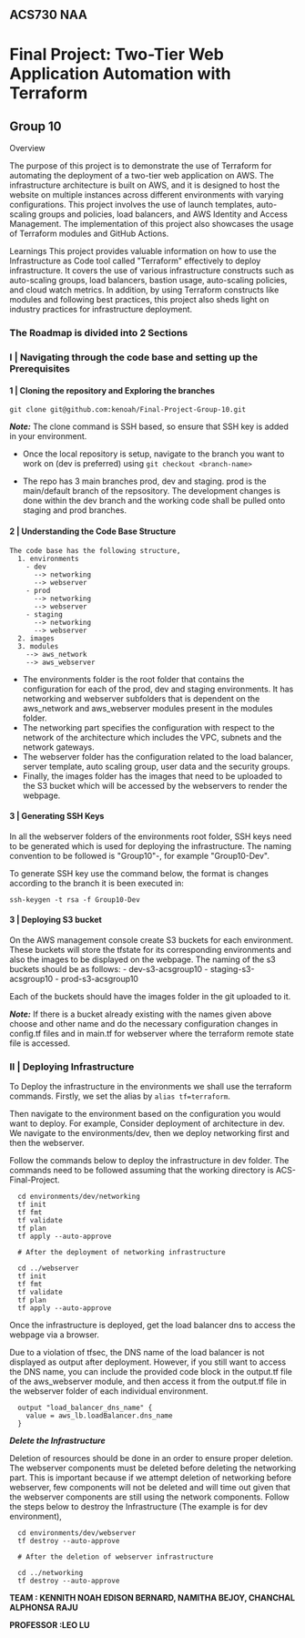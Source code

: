 ## ACS730 NAA 
# Final Project: Two-Tier Web Application Automation with Terraform 
## Group 10

Overview

The purpose of this project is to demonstrate the use of Terraform for automating the deployment of a two-tier web application on AWS. The infrastructure architecture is built on AWS, and it is designed to host the website on multiple instances across different environments with varying configurations. This project involves the use of launch templates, auto-scaling groups and policies, load balancers, and AWS Identity and Access Management. The implementation of this project also showcases the usage of Terraform modules and GitHub Actions.

Learnings
This project provides valuable information on how to use the Infrastructure as Code tool called "Terraform" effectively to deploy infrastructure. It covers the use of various infrastructure constructs such as auto-scaling groups, load balancers, bastion usage, auto-scaling policies, and cloud watch metrics. In addition, by using Terraform constructs like modules and following best practices, this project also sheds light on industry practices for infrastructure deployment.

### The‌ ‌Roadmap‌ ‌is‌ ‌divided‌ ‌into‌ ‌2‌ ‌Sections‌ ‌

### I | Navigating through the code base and setting up the Prerequisites
#### 1 | Cloning the repository and Exploring the branches

  ``` 
  git clone git@github.com:kenoah/Final-Project-Group-10.git
  ```
  
  ***Note:*** The clone command is SSH based, so ensure that SSH key is added in your environment.
  
  - Once the local repository is setup, navigate to the branch you want to work on (dev is preferred) using 
                ``` git checkout <branch-name> ```
  
  - The repo has 3 main branches prod, dev and staging. prod is the main/default branch of the repsository.
  The development changes is done within the dev branch and the working code shall be pulled onto staging and prod branches.

#### 2 | Understanding the Code Base Structure
    
    The code base has the following structure,
      1. environments
        - dev
          --> networking
          --> webserver
        - prod
          --> networking
          --> webserver
        - staging
          --> networking
          --> webserver
      2. images
      3. modules
        --> aws_network
        --> aws_webserver
        
  - The environments folder is the root folder that contains the configuration for each of the prod, dev and staging environments. It has networking and webserver subfolders that is dependent on the aws_network and aws_webserver modules present in the modules folder.
  - The networking part specifies the configuration with respect to the network of the architecture which includes the VPC, subnets and the network gateways.
  - The webserver folder has the configuration related to the load balancer, server template, auto scaling group, user data and the security groups.
  - Finally, the images folder has the images that need to be uploaded to the S3 bucket which will be accessed by the webservers to render the webpage.

#### 3 | Generating SSH Keys
  In all the webserver folders of the environments root folder, SSH keys need to be generated which is used for deploying the infrastructure.
  The naming convention to be followed is "Group10"-<environment-name>, for example "Group10-Dev".
  
  To generate SSH key use the command below, the format is changes according to the branch it is been executed in:
  ```
  ssh-keygen -t rsa -f Group10-Dev
  ```

#### 3 | Deploying S3 bucket
  On the AWS management console create S3 buckets for each environment. These buckets will store the tfstate for its corresponding environments and also the images to be displayed on the webpage.
  The naming of the s3 buckets should be as follows:
    - dev-s3-acsgroup10
    - staging-s3-acsgroup10
    - prod-s3-acsgroup10
  
  Each of the buckets should have the images folder in the git uploaded to it.
  
  ***Note:*** If there is a bucket already existing with the names given above choose and other name and do the necessary configuration changes in config.tf files and in main.tf for webserver where the terraform remote state file is accessed.

### II | Deploying Infrastructure 

  To Deploy the infrastructure in the environments we shall use the terraform commands.
  Firstly, we set the alias by ``` alias tf=terraform ```.
  
  Then navigate to the environment based on the configuration you would want to deploy.
  For example, Consider deployment of architecture in dev. We navigate to the environments/dev, then we deploy networking first and then the webserver.
  
  Follow the commands below to deploy the infrastructure in dev folder. The commands need to be followed assuming that the working directory is ACS-Final-Project. 
  
  ```
    cd environments/dev/networking
    tf init
    tf fmt
    tf validate
    tf plan
    tf apply --auto-approve
    
    # After the deployment of networking infrastructure
    
    cd ../webserver
    tf init
    tf fmt
    tf validate
    tf plan
    tf apply --auto-approve
  ```
  
  Once the infrastructure is deployed, get the load balancer dns to access the webpage via a browser.
  
 Due to a violation of tfsec, the DNS name of the load balancer is not displayed as output after deployment. However, if you still want to access the DNS name, you can include the provided code block in the output.tf file of the aws_webserver module, and then access it from the output.tf file in the webserver folder of each individual environment.
  
  ```
    output "load_balancer_dns_name" {
      value = aws_lb.loadBalancer.dns_name
    }
  ```

  
  ***Delete the Infrastructure***
  
  Deletion of resources should be done in an order to ensure proper deletion. The webserver components must be deleted before deleting the networking part.
  This is important because if we attempt deletion of networking before webserver, few components will not be deleted and will time out given that the webserver components are still using the network components.
  Follow the steps below to destroy the Infrastructure (The example is for dev environment),
  
  ```
    cd environments/dev/webserver
    tf destroy --auto-approve
    
    # After the deletion of webserver infrastructure
    
    cd ../networking
    tf destroy --auto-approve
  ```


**TEAM : KENNITH NOAH EDISON BERNARD, NAMITHA BEJOY, CHANCHAL ALPHONSA RAJU**

**PROFESSOR :LEO LU**


